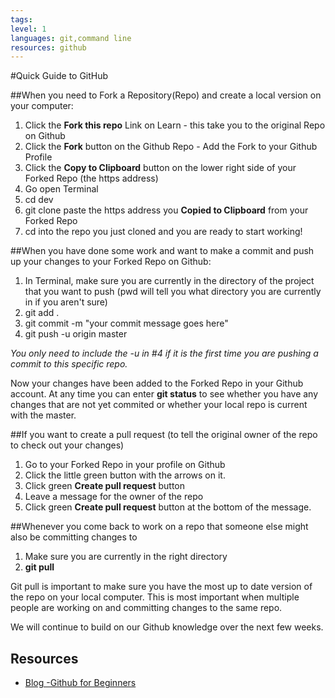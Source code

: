 ```yaml
---
tags:
level: 1
languages: git,command line
resources: github
---
```

#Quick Guide to GitHub

##When you need to Fork a Repository(Repo) and create a local version on your computer:
1. Click the **Fork this repo** Link on Learn - this take you to the original Repo on Github
2. Click the **Fork** button on the Github Repo - Add the Fork to your Github Profile
3. Click the **Copy to Clipboard** button on the lower right side of your Forked Repo (the https address)
4. Go open Terminal
5. cd dev
6. git clone paste the https address you **Copied to Clipboard** from your Forked Repo
7. cd into the repo you just cloned and you are ready to start working!

##When you have done some work and want to make a commit and push up your changes to your Forked Repo on Github:
1. In Terminal, make sure you are currently in the directory of the project that you want to push (pwd will tell you what directory you are currently in if you aren't sure)
2. git add . 
3. git commit -m "your commit message goes here"
4. git push -u origin master

*You only need to include the -u in #4 if it is the first time you are pushing a commit to this specific repo.*

Now your changes have been added to the Forked Repo in your Github account. At any time you can enter **git status** to see whether you have any changes that are not yet commited or whether your local repo is current with the master.


##If you want to create a pull request (to tell the original owner of the repo to check out your changes)
1. Go to your Forked Repo in your profile on Github
2. Click the little green button with the arrows on it.
3. Click green **Create pull request** button
4. Leave a message for the owner of the repo
5. Click green **Create pull request** button at the bottom of the message.

##Whenever you come back to work on a repo that someone else might also be committing changes to
1. Make sure you are currently in the right directory
2. **git pull**


Git pull is important to make sure you have the most up to date version of the repo on your local computer. This is most important when multiple people are working on and committing changes to the same repo.

We will continue to build on our Github knowledge over the next few weeks.
## Resources

* [Blog -Github for Beginners](http://readwrite.com/2013/09/30/understanding-github-a-journey-for-beginners-part-1)
